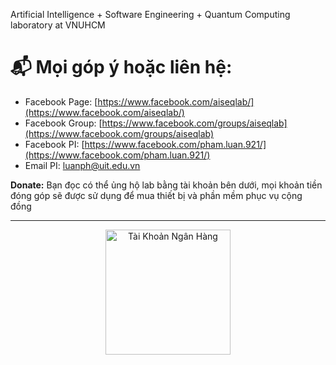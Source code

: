 Artificial Intelligence + Software Engineering + Quantum Computing laboratory at VNUHCM


# 📬 Mọi góp ý hoặc liên hệ:

- Facebook Page: [https://www.facebook.com/aiseqlab/](https://www.facebook.com/aiseqlab/)
- Facebook Group: [https://www.facebook.com/groups/aiseqlab](https://www.facebook.com/groups/aiseqlab)
- Facebook PI: [https://www.facebook.com/pham.luan.921/](https://www.facebook.com/pham.luan.921/)
- Email PI: [luanph@uit.edu.vn](mailto:luanph@uit.edu.vn)

**Donate:** Bạn đọc có thể ủng hộ lab bằng tài khoản bên dưới, mọi khoản tiền đóng góp sẽ được sử dụng để mua thiết bị và phần mềm phục vụ cộng đồng

---

<p align="center">
  <img src="https://github.com/AISeQLab/Level_0_KV260_FPGA/blob/main/Hinh/Bank.png" alt="Tài Khoản Ngân Hàng" width="200"/>
</p>
